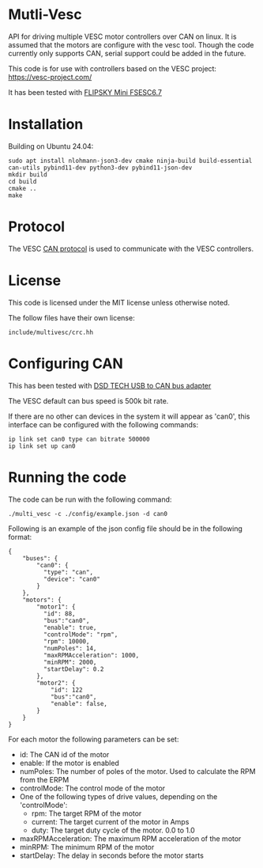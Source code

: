 
# Mutli-Vesc

API for driving multiple VESC motor controllers over CAN on linux.  It is assumed that the motors are configure with the
vesc tool.   Though the code currently only supports CAN, serial support could be added in the future.

This code is for use with controllers based on the VESC project: https://vesc-project.com/

It has been tested with [FLIPSKY Mini FSESC6.7](https://flipsky.net/collections/v6-series/products/flipsky-mini-fsesc6-7-pro-70a-base-on-vesc6-6-with-aluminum-anodized-heat-sink)

# Installation

Building on Ubuntu 24.04:

    sudo apt install nlohmann-json3-dev cmake ninja-build build-essential can-utils pybind11-dev python3-dev pybind11-json-dev
    mkdir build
    cd build
    cmake .. 
    make

# Protocol

The VESC [CAN protocol](https://github.com/vedderb/bldc/blob/master/documentation/comm_can.md) is used to communicate 
with the VESC controllers.

# License

This code is licensed under the MIT license unless otherwise noted.

The follow files have their own license:

    include/multivesc/crc.hh    

# Configuring CAN

This has been tested with [DSD TECH USB to CAN bus adapter](https://www.amazon.co.uk/dp/B0BQ5G3KLR) 

The VESC default can bus speed is 500k bit rate.

If there are no other can devices in the system it will appear as 'can0',  this interface can be configured with 
the following commands:

    ip link set can0 type can bitrate 500000
    ip link set up can0


# Running the code

The code can be run with the following command:

    ./multi_vesc -c ./config/example.json -d can0

Following is an example of the json  config file should be in the following format:

    {
        "buses": {
            "can0": {
              "type": "can",
              "device": "can0"
            }
        },
        "motors": {
            "motor1": {
              "id": 88,
              "bus":"can0",
              "enable": true,
              "controlMode": "rpm",
              "rpm": 10000,
              "numPoles": 14,
              "maxRPMAcceleration": 1000,
              "minRPM": 2000,
              "startDelay": 0.2
            },
            "motor2": {
                "id": 122
                "bus":"can0",
                "enable": false,
            }
        }
    }

For each motor the following parameters can be set:

* id: The CAN id of the motor
* enable: If the motor is enabled
* numPoles: The number of poles of the motor. Used to calculate the RPM from the ERPM
* controlMode: The control mode of the motor
* One of the following types of drive values, depending on the 'controlMode':
  * rpm: The target RPM of the motor
  * current: The target current of the motor in Amps
  * duty: The target duty cycle of the motor. 0.0 to 1.0
* maxRPMAcceleration: The maximum RPM acceleration of the motor
* minRPM: The minimum RPM of the motor
* startDelay: The delay in seconds before the motor starts


